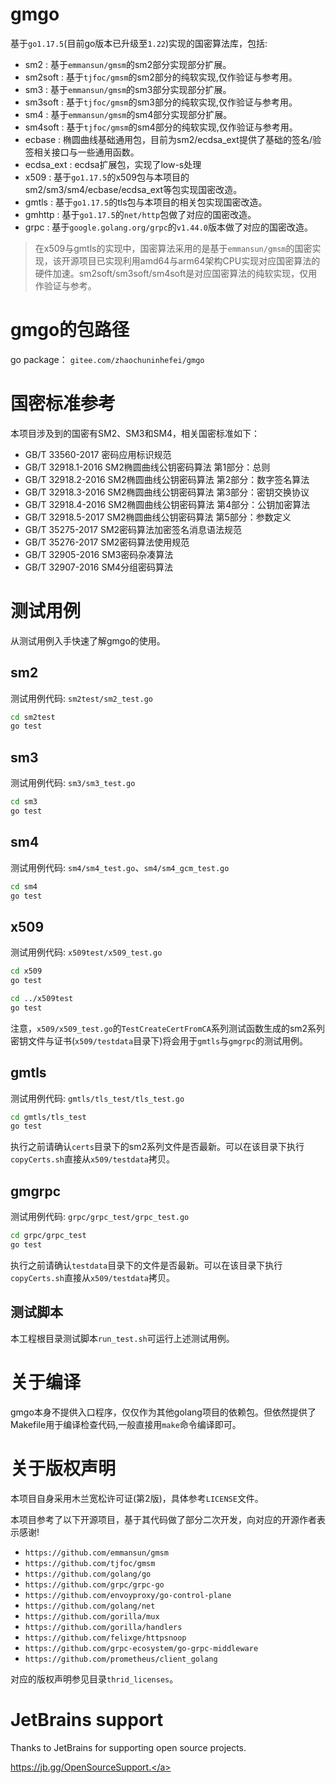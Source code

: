 gmgo
================
基于`go1.17.5`(目前go版本已升级至`1.22`)实现的国密算法库，包括:
- sm2 : 基于`emmansun/gmsm`的sm2部分实现部分扩展。
- sm2soft : 基于`tjfoc/gmsm`的sm2部分的纯软实现,仅作验证与参考用。
- sm3 : 基于`emmansun/gmsm`的sm3部分实现部分扩展。
- sm3soft : 基于`tjfoc/gmsm`的sm3部分的纯软实现,仅作验证与参考用。
- sm4 : 基于`emmansun/gmsm`的sm4部分实现部分扩展。
- sm4soft : 基于`tjfoc/gmsm`的sm4部分的纯软实现,仅作验证与参考用。
- ecbase : 椭圆曲线基础通用包，目前为sm2/ecdsa_ext提供了基础的签名/验签相关接口与一些通用函数。
- ecdsa_ext : ecdsa扩展包，实现了low-s处理
- x509 : 基于`go1.17.5`的x509包与本项目的sm2/sm3/sm4/ecbase/ecdsa_ext等包实现国密改造。
- gmtls : 基于`go1.17.5`的tls包与本项目的相关包实现国密改造。
- gmhttp : 基于`go1.17.5`的`net/http`包做了对应的国密改造。
- grpc : 基于`google.golang.org/grpc`的`v1.44.0`版本做了对应的国密改造。

> 在x509与gmtls的实现中，国密算法采用的是基于`emmansun/gmsm`的国密实现，该开源项目已实现利用amd64与arm64架构CPU实现对应国密算法的硬件加速。sm2soft/sm3soft/sm4soft是对应国密算法的纯软实现，仅用作验证与参考。

# gmgo的包路径
go package： `gitee.com/zhaochuninhefei/gmgo`

# 国密标准参考
本项目涉及到的国密有SM2、SM3和SM4，相关国密标准如下：

- GB/T 33560-2017 密码应用标识规范
- GB/T 32918.1-2016 SM2椭圆曲线公钥密码算法 第1部分：总则
- GB/T 32918.2-2016 SM2椭圆曲线公钥密码算法 第2部分：数字签名算法
- GB/T 32918.3-2016 SM2椭圆曲线公钥密码算法 第3部分：密钥交换协议
- GB/T 32918.4-2016 SM2椭圆曲线公钥密码算法 第4部分：公钥加密算法
- GB/T 32918.5-2017 SM2椭圆曲线公钥密码算法 第5部分：参数定义
- GB/T 35275-2017 SM2密码算法加密签名消息语法规范
- GB/T 35276-2017 SM2密码算法使用规范
- GB/T 32905-2016 SM3密码杂凑算法
- GB/T 32907-2016 SM4分组密码算法

# 测试用例
从测试用例入手快速了解gmgo的使用。

## sm2
测试用例代码: `sm2test/sm2_test.go`
```sh
cd sm2test
go test

```

## sm3
测试用例代码: `sm3/sm3_test.go`
```sh
cd sm3
go test

```

## sm4
测试用例代码: `sm4/sm4_test.go`、`sm4/sm4_gcm_test.go`
```sh
cd sm4
go test

```

## x509
测试用例代码: `x509test/x509_test.go`
```sh
cd x509
go test

cd ../x509test
go test

```

注意，`x509/x509_test.go`的`TestCreateCertFromCA`系列测试函数生成的sm2系列密钥文件与证书(`x509/testdata`目录下)将会用于`gmtls`与`gmgrpc`的测试用例。


## gmtls
测试用例代码: `gmtls/tls_test/tls_test.go`
```sh
cd gmtls/tls_test
go test

```

执行之前请确认`certs`目录下的sm2系列文件是否最新。可以在该目录下执行`copyCerts.sh`直接从`x509/testdata`拷贝。

## gmgrpc
测试用例代码: `grpc/grpc_test/grpc_test.go`
```sh
cd grpc/grpc_test
go test

```

执行之前请确认`testdata`目录下的文件是否最新。可以在该目录下执行`copyCerts.sh`直接从`x509/testdata`拷贝。

## 测试脚本
本工程根目录测试脚本`run_test.sh`可运行上述测试用例。

# 关于编译
gmgo本身不提供入口程序，仅仅作为其他golang项目的依赖包。但依然提供了Makefile用于编译检查代码,一般直接用`make`命令编译即可。

# 关于版权声明
本项目自身采用木兰宽松许可证(第2版)，具体参考`LICENSE`文件。

本项目参考了以下开源项目，基于其代码做了部分二次开发，向对应的开源作者表示感谢!
- `https://github.com/emmansun/gmsm`
- `https://github.com/tjfoc/gmsm`
- `https://github.com/golang/go`
- `https://github.com/grpc/grpc-go`
- `https://github.com/envoyproxy/go-control-plane`
- `https://github.com/golang/net`
- `https://github.com/gorilla/mux`
- `https://github.com/gorilla/handlers`
- `https://github.com/felixge/httpsnoop`
- `https://github.com/grpc-ecosystem/go-grpc-middleware`
- `https://github.com/prometheus/client_golang`

对应的版权声明参见目录`thrid_licenses`。

# JetBrains support
Thanks to JetBrains for supporting open source projects.

<a href="https://jb.gg/OpenSourceSupport" target="_blank">https://jb.gg/OpenSourceSupport.</a>
